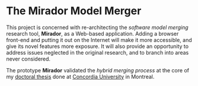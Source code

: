 # The Mirador Model Merger

This project is concerned with re-architecting the *software model merging* research tool, **Mirador**, as a Web-based application. Adding a browser front-end and putting it out on the Internet will make it more accessible, and give its novel features more exposure. It will also provide an opportunity to address issues neglected in the original research, and to branch into areas never considered.

The prototype **Mirador** validated the *hybrid merging process* at the core of my [doctoral thesis](http://spectrum.library.concordia.ca/7368/) done at [Concordia University](http://encs.concordia.ca/) in Montreal.
